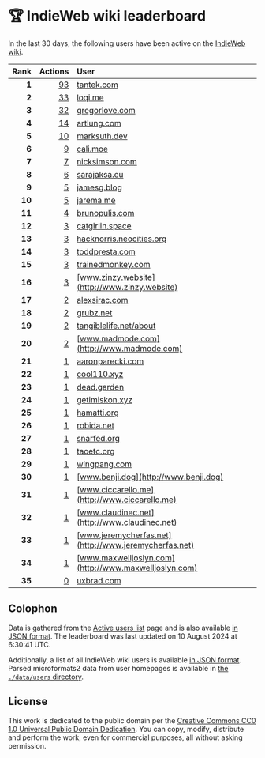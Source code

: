 # 🏆 IndieWeb wiki leaderboard

In the last 30 days, the following users have been active on the [IndieWeb wiki](https://indieweb.org).

| Rank | Actions | User |
|-----:|--------:|:-----|
| **1** | [93](https://indieweb.org/Special:Contributions/Tantek.com) | [tantek.com](http://tantek.com) |
| **2** | [33](https://indieweb.org/Special:Contributions/Loqi.me) | [loqi.me](http://loqi.me) |
| **3** | [32](https://indieweb.org/Special:Contributions/Gregorlove.com) | [gregorlove.com](http://gregorlove.com) |
| **4** | [14](https://indieweb.org/Special:Contributions/Artlung.com) | [artlung.com](http://artlung.com) |
| **5** | [10](https://indieweb.org/Special:Contributions/Marksuth.dev) | [marksuth.dev](http://marksuth.dev) |
| **6** | [9](https://indieweb.org/Special:Contributions/Cali.moe) | [cali.moe](http://cali.moe) |
| **7** | [7](https://indieweb.org/Special:Contributions/Nicksimson.com) | [nicksimson.com](http://nicksimson.com) |
| **8** | [6](https://indieweb.org/Special:Contributions/Sarajaksa.eu) | [sarajaksa.eu](http://sarajaksa.eu) |
| **9** | [5](https://indieweb.org/Special:Contributions/Jamesg.blog) | [jamesg.blog](http://jamesg.blog) |
| **10** | [5](https://indieweb.org/Special:Contributions/Jarema.me) | [jarema.me](http://jarema.me) |
| **11** | [4](https://indieweb.org/Special:Contributions/Brunopulis.com) | [brunopulis.com](http://brunopulis.com) |
| **12** | [3](https://indieweb.org/Special:Contributions/Catgirlin.space) | [catgirlin.space](http://catgirlin.space) |
| **13** | [3](https://indieweb.org/Special:Contributions/Hacknorris.neocities.org) | [hacknorris.neocities.org](http://hacknorris.neocities.org) |
| **14** | [3](https://indieweb.org/Special:Contributions/Toddpresta.com) | [toddpresta.com](http://toddpresta.com) |
| **15** | [3](https://indieweb.org/Special:Contributions/Trainedmonkey.com) | [trainedmonkey.com](http://trainedmonkey.com) |
| **16** | [3](https://indieweb.org/Special:Contributions/Www.zinzy.website) | [www.zinzy.website](http://www.zinzy.website) |
| **17** | [2](https://indieweb.org/Special:Contributions/Alexsirac.com) | [alexsirac.com](http://alexsirac.com) |
| **18** | [2](https://indieweb.org/Special:Contributions/Grubz.net) | [grubz.net](http://grubz.net) |
| **19** | [2](https://indieweb.org/Special:Contributions/Tangiblelife.net_about) | [tangiblelife.net/about](http://tangiblelife.net/about) |
| **20** | [2](https://indieweb.org/Special:Contributions/Www.madmode.com) | [www.madmode.com](http://www.madmode.com) |
| **21** | [1](https://indieweb.org/Special:Contributions/Aaronparecki.com) | [aaronparecki.com](http://aaronparecki.com) |
| **22** | [1](https://indieweb.org/Special:Contributions/Cool110.xyz) | [cool110.xyz](http://cool110.xyz) |
| **23** | [1](https://indieweb.org/Special:Contributions/Dead.garden) | [dead.garden](http://dead.garden) |
| **24** | [1](https://indieweb.org/Special:Contributions/Getimiskon.xyz) | [getimiskon.xyz](http://getimiskon.xyz) |
| **25** | [1](https://indieweb.org/Special:Contributions/Hamatti.org) | [hamatti.org](http://hamatti.org) |
| **26** | [1](https://indieweb.org/Special:Contributions/Robida.net) | [robida.net](http://robida.net) |
| **27** | [1](https://indieweb.org/Special:Contributions/Snarfed.org) | [snarfed.org](http://snarfed.org) |
| **28** | [1](https://indieweb.org/Special:Contributions/Taoetc.org) | [taoetc.org](http://taoetc.org) |
| **29** | [1](https://indieweb.org/Special:Contributions/Wingpang.com) | [wingpang.com](http://wingpang.com) |
| **30** | [1](https://indieweb.org/Special:Contributions/Www.benji.dog) | [www.benji.dog](http://www.benji.dog) |
| **31** | [1](https://indieweb.org/Special:Contributions/Www.ciccarello.me) | [www.ciccarello.me](http://www.ciccarello.me) |
| **32** | [1](https://indieweb.org/Special:Contributions/Www.claudinec.net) | [www.claudinec.net](http://www.claudinec.net) |
| **33** | [1](https://indieweb.org/Special:Contributions/Www.jeremycherfas.net) | [www.jeremycherfas.net](http://www.jeremycherfas.net) |
| **34** | [1](https://indieweb.org/Special:Contributions/Www.maxwelljoslyn.com) | [www.maxwelljoslyn.com](http://www.maxwelljoslyn.com) |
| **35** | [0](https://indieweb.org/Special:Contributions/Uxbrad.com) | [uxbrad.com](http://uxbrad.com) |


## Colophon

Data is gathered from the [Active users list](https://indieweb.org/Special:ActiveUsers) page and is also available [in JSON format](https://github.com/jgarber623/indieweb-wiki-leaderboard/blob/main/data/leaderboard.json). The leaderboard was last updated on 10 August 2024 at 6:30:41 UTC.

Additionally, a list of all IndieWeb wiki users is available [in JSON format](https://github.com/jgarber623/indieweb-wiki-leaderboard/blob/main/data/users.json). Parsed microformats2 data from user homepages is available in [the `./data/users` directory](https://github.com/jgarber623/indieweb-wiki-leaderboard/blob/main/data/users).

## License

This work is dedicated to the public domain per the [Creative Commons CC0 1.0 Universal Public Domain Dedication](https://creativecommons.org/publicdomain/zero/1.0/). You can copy, modify, distribute and perform the work, even for commercial purposes, all without asking permission.
